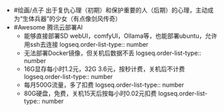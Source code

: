 - #绘画/点子 出于复仇心理（初期）和保护重要的人（后期）的心理，主动成为“生体兵器”的少女（有点像剑风传奇）
- #Awesome 腾讯云部署AI
	- 能够直接部署SD webUI，comfyUI，Ollama等，也能部署ubuntu，允许用ssh去连接
	  logseq.order-list-type:: number
	- 无法部署Docker镜像，但关机后数据不丢
	  logseq.order-list-type:: number
	- 16G显存每小时1.2元，32G 3.6元，按秒计费，关机后不计费
	  logseq.order-list-type:: number
	- 每月500G流量，多了扣费
	  logseq.order-list-type:: number
	- 80G硬盘，免费，关机15天后按每小时0.02元扣费
	  logseq.order-list-type:: number